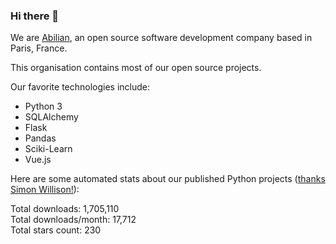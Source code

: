 ### Hi there 👋

We are [Abilian](https://abilian.com/), an open source software development company based in Paris, France.

This organisation contains most of our open source projects.

Our favorite technologies include:

- Python 3
- SQLAlchemy
- Flask
- Pandas
- Sciki-Learn
- Vue.js

Here are some automated stats about our published Python projects
([thanks Simon Willison!][sw-post]):

<!--marker-->
Total downloads: 1,705,110<br>
Total downloads/month: 17,712<br>
Total stars count: 230
<!--end-->

[sw-post]: https://simonwillison.net/2020/Jul/10/self-updating-profile-readme/